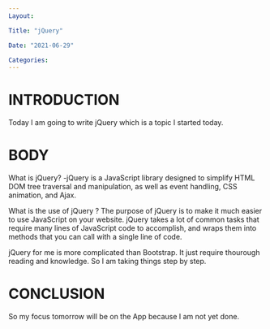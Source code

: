 ```yaml
---
Layout:

Title: "jQuery"

Date: "2021-06-29"

Categories:
---
```


# INTRODUCTION
Today I am going to write jQuery which is a topic I started today.

# BODY
What is jQuery?
-jQuery is a JavaScript library designed to simplify HTML DOM tree traversal and manipulation, as well as event handling, CSS animation, and Ajax.

What is the use of jQuery ?
The purpose of jQuery is to make it much easier to use JavaScript on your website. jQuery takes a lot of common tasks that require many lines of JavaScript code to accomplish, and wraps them into methods that you can call with a single line of code.

jQuery for me is more complicated than Bootstrap. It just require thourough reading and knowledge. So I am taking things step by step.

# CONCLUSION
So my focus tomorrow will be on the App because I am not yet done.